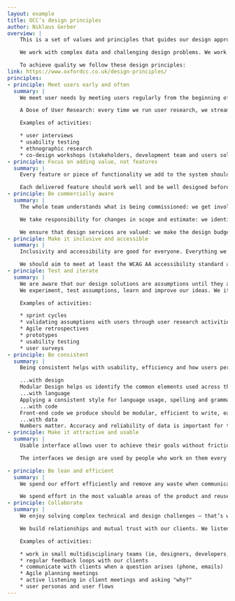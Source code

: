 ```yaml
---
layout: example
title: OCC’s design principles
author: Niklaus Gerber
overview: |
    This is a set of values and principles that guides our design approach, processes and decisions in every project. These guidelines will change over time and it is important that we revisit and update them regularly.

    We work with complex data and challenging design problems. We work hard to make data usable, accurate and accessible to the users. We are proud to build quality software in terms of technology and design.

    To achieve quality we follow these design principles:
link: https://www.oxfordcc.co.uk/design-principles/
principles:
- principle: Meet users early and often
  summary: |
    We meet user needs by meeting users regularly from the beginning of the project and throughout the process. The design and features we build are led by user feedback. Everyone in the team meets users, not only designers.

    A Dose of User Research: every time we run user research, we stream back to a meeting room in the office so that anyone at OCC can observe users interacting with our products and giving feedback on our design ideas.

    Examples of activities:

    * user interviews
    * usability testing
    * ethnographic research
    * co-design workshops (stakeholders, development team and users solving a problem together)
- principle: Focus on adding value, not features
  summary: |
    Every feature or piece of functionality we add to the system should add value for users and the business. We should spend time and effort building the features that people need and want to use. We do this by understanding the root of the problem we are trying to solve and by fully understanding user needs and business needs.

    Each delivered feature should work well and be well designed before we move on to adding the next feature.
- principle: Be commercially aware
  summary: |
    The whole team understands what is being commissioned: we get involved in the sales process and communicate our principles and practices to the customer throughout the project.

    We take responsibility for changes in scope and estimate: we identify reasons for such changes and report changes for appropriate adjustments.

    We ensure that design services are valued: we make the design budget explicit in the contract or we agree an internal design budget.
- principle: Make it inclusive and accessible
  summary: |
    Inclusivity and accessibility are good for everyone. Everything we build should be accessible, inclusive and responsive by default. The design should perform well in different contexts and on different platforms and be appropriate to the target user groups.

    We should aim to meet at least the WCAG AA accessibility standard and ensure our websites, mobile apps and other software are compatible with assistive technology, for example, screen readers.
- principle: Test and iterate
  summary: |
    We are aware that our design solutions are assumptions until they are tested with real users.
    We experiment, test assumptions, learn and improve our ideas. We iterate our ideas in small steps to reduce risks of failure. Experimentation is key to innovation. We value testing with users, learning and iterating not only the systems we are building but also our design process.

    Examples of activities:

    * sprint cycles
    * validating assumptions with users through user research activities (see 1)
    * Agile retrospectives
    * prototypes
    * usability testing
    * user surveys
- principle: Be consistent
  summary: |
    Being consistent helps with usability, efficiency and how users perceive the software (trust and professionalism). We should be consistent with our designs, the language we use on interfaces, our code and the data.

    ...with design
    Modular Design helps us identify the common elements used across the system, remove unnecessary duplication of elements and allow team members to iterate the design without compromising the quality. We create design patterns and follow usability conventions that help users get familiar with the interface and navigate within the system.
    ...with language
    Applying a consistent style for language usage, spelling and grammar will help give OCC output a clear and professional look. Good use of microcontent (for example, page titles, labels, headlines, navigation links) helps with usability.
    ...with code
    Front-end code we produce should be modular, efficient to write, easy to maintain and easy for other developers to understand.
    ...with data
    Numbers matter. Accuracy and reliability of data is important for the type of work we do. Our software must consistently provide accurate results.
- principle: Make it attractive and usable
  summary: |
    Usable interface allows user to achieve their goals without friction. We also care about how our applications look and feel because attractive interfaces have an impact on perceived usability and users’ trust.

    The interfaces we design are used by people who work on them every day. Make the interface pleasant to look at and a delight to interact with.

- principle: Be lean and efficient
  summary: |
    We spend our effort efficiently and remove any waste when communicating an idea, solving a problem or building the product. Our focus should be on the effectiveness of the outcome. We use our client’s budget efficiently and wisely.

    We spend effort in the most valuable areas of the product and reuse elements whenever possible by creating reusable elements and following conventions. (For example, designing a login page from scratch is a waste of effort in most cases, since login pages follow many conventions that can be used out of the box.).
- principle: Collaborate
  summary: |
    We enjoy solving complex technical and design challenges – that’s what we are best at. To really understand the problems and to solve them effectively, we work in small multidisciplinary teams that tackle problems together and work closely with our clients.

    We build relationships and mutual trust with our clients. We listen, we understand their business, we encourage them to tell us the problems (rather than a proposed solution) and we are flexible to accommodate their needs. Our team members learn from each other, are empowered to make decisions on functionality and design and understand the value of what we’re building.

    Examples of activities:

    * work in small multidisciplinary teams (ie, designers, developers, product owner)
    * regular feedback loops with our clients
    * communicate with clients when a question arises (phone, emails)
    * Agile planning meetings
    * active listening in client meetings and asking "why?"
    * user personas and user flows
---
```

